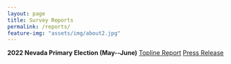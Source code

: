 ```yaml
---
layout: page
title: Survey Reports
permalink: /reports/
feature-img: "assets/img/about2.jpg"
---
```


**2022 Nevada Primary Election (May--June)**
[Topline Report]("assets/NESP_Primary_Topline.pdf")
[Press Release]("assets/NESP_Primary22_PressRelease.pdf")
